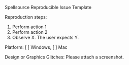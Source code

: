 Spellsource Reproducible Issue Template

Reproduction steps:

 1. Perform action 1
 2. Perform action 2
 3. Observe X. The user expects Y.
 
Platform: [ ] Windows, [ ] Mac

Design or Graphics Glitches: Please attach a screenshot.
